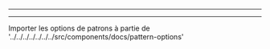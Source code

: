 - - -
- - -

Importer les options de patrons à partie de '../../../../../../../src/components/docs/pattern-options'

<PatternOptions pattern='hugo' />

